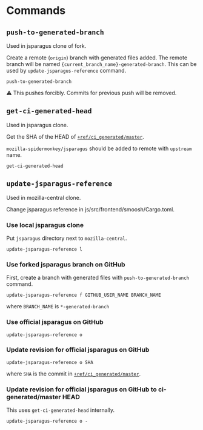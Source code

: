 # Commands

## `push-to-generated-branch`

Used in jsparagus clone of fork.

Create a remote (`origin`) branch with generated files added.
The remote branch will be named `{current_branch_name}-generated-branch`.
This can be used by `update-jsparagus-reference` command.

```
push-to-generated-branch
```

:warning: This pushes forcibly. Commits for previous push will be removed.

## `get-ci-generated-head`

Used in jsparagus clone.

Get the SHA of the HEAD of [`+ref/ci_generated/master`](https://github.com/mozilla-spidermonkey/jsparagus/wiki/Branch-for-generated-files).

`mozilla-spidermonkey/jsparagus` should be added to remote with `upstream` name.

```
get-ci-generated-head
```

## `update-jsparagus-reference`

Used in mozilla-central clone.

Change jsparagus reference in js/src/frontend/smoosh/Cargo.toml.

### Use local jsparagus clone

Put `jsparagus` directory next to `mozilla-central`.

```
update-jsparagus-reference l
```

### Use forked jsparagus branch on GitHub

First, create a branch with generated files with `push-to-generated-branch` command.

```
update-jsparagus-reference f GITHUB_USER_NAME BRANCH_NAME
```

where `BRANCH_NAME` is `*-generated-branch`

### Use official jsparagus on GitHub

```
update-jsparagus-reference o
```

### Update revision for official jsparagus on GitHub

```
update-jsparagus-reference o SHA
```

where `SHA` is the commit in [`+ref/ci_generated/master`](https://github.com/mozilla-spidermonkey/jsparagus/wiki/Branch-for-generated-files).

### Update revision for official jsparagus on GitHub to ci-generated/master HEAD

This uses `get-ci-generated-head` internally.

```
update-jsparagus-reference o -
```
